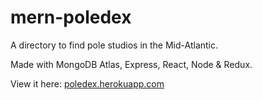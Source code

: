 # mern-poledex

A directory to find pole studios in the Mid-Atlantic.

Made with MongoDB Atlas, Express, React, Node & Redux.

View it here: <a href="https://poledex.herokuapp.com/">poledex.herokuapp.com</a>

